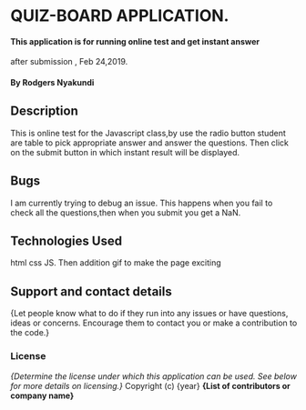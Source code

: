 # QUIZ-BOARD APPLICATION.
#### This application is for running online test and get instant answer
after submission , Feb 24,2019.
#### By **Rodgers Nyakundi**
## Description
This is online test for the Javascript class,by use the radio button student are table
to pick appropriate answer and answer the questions. Then click on the submit button
in which instant result will be displayed.
## Bugs
I am currently trying to debug an issue. This happens when you fail to check all the
questions,then when you submit you get a NaN.
## Technologies Used
html
css
JS. Then addition gif to make the page exciting
## Support and contact details
{Let people know what to do if they run into any issues or have questions, ideas or concerns.  Encourage them to contact you or make a contribution to the code.}
### License
*{Determine the license under which this application can be used.  See below for more details on licensing.}*
Copyright (c) {year} **{List of contributors or company name}**
